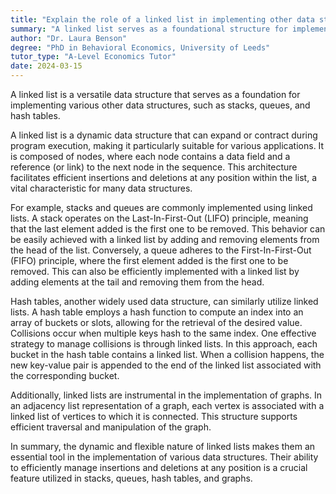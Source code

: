 ```yaml
---
title: "Explain the role of a linked list in implementing other data structures"
summary: "A linked list serves as a foundational structure for implementing various data structures, including stacks, queues, and hash tables, due to its flexible memory allocation and efficient data management."
author: "Dr. Laura Benson"
degree: "PhD in Behavioral Economics, University of Leeds"
tutor_type: "A-Level Economics Tutor"
date: 2024-03-15
---
```


A linked list is a versatile data structure that serves as a foundation for implementing various other data structures, such as stacks, queues, and hash tables.

A linked list is a dynamic data structure that can expand or contract during program execution, making it particularly suitable for various applications. It is composed of nodes, where each node contains a data field and a reference (or link) to the next node in the sequence. This architecture facilitates efficient insertions and deletions at any position within the list, a vital characteristic for many data structures.

For example, stacks and queues are commonly implemented using linked lists. A stack operates on the Last-In-First-Out (LIFO) principle, meaning that the last element added is the first one to be removed. This behavior can be easily achieved with a linked list by adding and removing elements from the head of the list. Conversely, a queue adheres to the First-In-First-Out (FIFO) principle, where the first element added is the first one to be removed. This can also be efficiently implemented with a linked list by adding elements at the tail and removing them from the head.

Hash tables, another widely used data structure, can similarly utilize linked lists. A hash table employs a hash function to compute an index into an array of buckets or slots, allowing for the retrieval of the desired value. Collisions occur when multiple keys hash to the same index. One effective strategy to manage collisions is through linked lists. In this approach, each bucket in the hash table contains a linked list. When a collision happens, the new key-value pair is appended to the end of the linked list associated with the corresponding bucket.

Additionally, linked lists are instrumental in the implementation of graphs. In an adjacency list representation of a graph, each vertex is associated with a linked list of vertices to which it is connected. This structure supports efficient traversal and manipulation of the graph.

In summary, the dynamic and flexible nature of linked lists makes them an essential tool in the implementation of various data structures. Their ability to efficiently manage insertions and deletions at any position is a crucial feature utilized in stacks, queues, hash tables, and graphs.
    